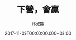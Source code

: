 ---
issue: 249
title: 下營，會贏
author: 林淑期
date: 2017-11-09T00:00:00.000+08:00
topic: 文史
difficulty: 1
wikidata: Q98095654
wikidata_link: https://www.wikidata.org/wiki/Q98095654
---